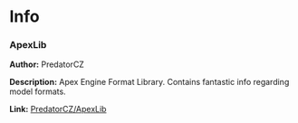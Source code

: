 # Info
### ApexLib
**Author:** PredatorCZ

**Description:** Apex Engine Format Library. Contains fantastic info regarding model formats.

**Link:** [PredatorCZ/ApexLib](https://github.com/PredatorCZ/ApexLib)
